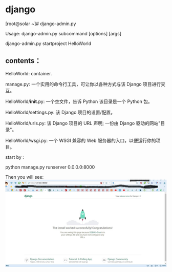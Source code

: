 # django

[root@solar ~]# django-admin.py

Usage: django-admin.py subcommand [options] [args]


django-admin.py startproject HelloWorld

## contents：
HelloWorld: container.

manage.py: 一个实用的命令行工具，可让你以各种方式与该 Django 项目进行交互。

HelloWorld/__init__.py: 一个空文件，告诉 Python 该目录是一个 Python 包。

HelloWorld/settings.py: 该 Django 项目的设置/配置。

HelloWorld/urls.py: 该 Django 项目的 URL 声明; 一份由 Django 驱动的网站"目录"。

HelloWorld/wsgi.py: 一个 WSGI 兼容的 Web 服务器的入口，以便运行你的项目。

start by :

python manage.py runserver 0.0.0.0:8000

Then you will see:
![image](https://github.com/wangjinlong9788/django/blob/master/django.jpg)

